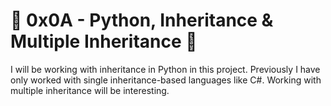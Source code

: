 # :shell: 0x0A - Python, Inheritance & Multiple Inheritance :shell:
I will be working with inheritance in Python in this project. Previously I have only worked with single inheritance-based languages like C#. Working with multiple inheritance will be interesting.
